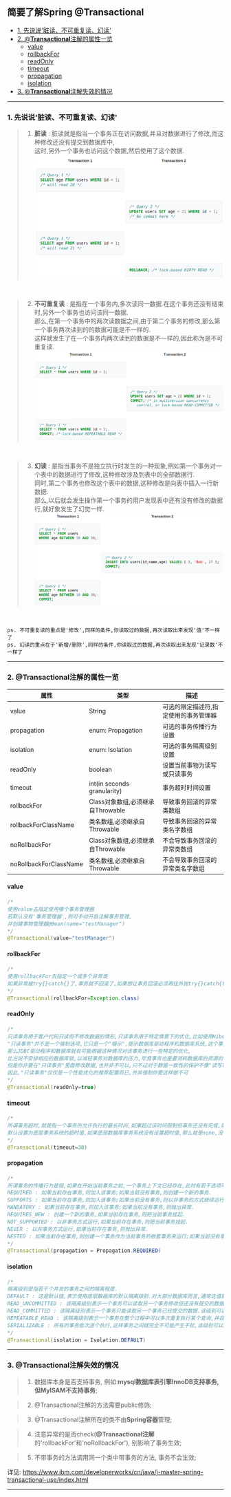 <h2> 简要了解Spring @Transactional </h2>

- [1. 先说说'脏读、不可重复读、幻读'](#1-先说说脏读不可重复读幻读)
- [2. @**Transactional**注解的属性一览](#2-transactional注解的属性一览)
  - [value](#value)
  - [rollbackFor](#rollbackfor)
  - [readOnly](#readonly)
  - [timeout](#timeout)
  - [propagation](#propagation)
  - [isolation](#isolation)
- [3. @**Transactional**注解失效的情况](#3-transactional注解失效的情况)
<hr>

### 1. 先说说'脏读、不可重复读、幻读'

> 1. **脏读** : 脏读就是指当一个事务正在访问数据,并且对数据进行了修改,而这种修改还没有提交到数据库中,<br/>
> 这时,另外一个事务也访问这个数据,然后使用了这个数据.<br/>
![](./res/SpringTransactional/DirtyReads.png)
<br>

> 2. **不可重复读** : 是指在一个事务内,多次读同一数据.在这个事务还没有结束时,另外一个事务也访问该同一数据.<br/>
> 那么,在第一个事务中的两次读数据之间,由于第二个事务的修改,那么第一个事务两次读到的的数据可能是不一样的.<br/>
> 这样就发生了在一个事务内两次读到的数据是不一样的,因此称为是不可重复读.
![](./res/SpringTransactional/Non-repeatableReads.png)
<br>

> 3. **幻读** : 是指当事务不是独立执行时发生的一种现象,例如第一个事务对一个表中的数据进行了修改,这种修改涉及到表中的全部数据行.<br/>
> 同时,第二个事务也修改这个表中的数据,这种修改是向表中插入一行新数据.<br/>
> 那么,以后就会发生操作第一个事务的用户发现表中还有没有修改的数据行,就好象发生了幻觉一样.<br/>
![](./res/SpringTransactional/PhantomReads.png)
<br>

``` ps. 不可重复读的重点是'修改',同样的条件,你读取过的数据,再次读取出来发现'值'不一样了 ```<br/>
``` ps. 幻读的重点在于'新增/删除',同样的条件,你读取过的数据,再次读取出来发现'记录数'不一样了 ```
<hr>

### 2. @**Transactional**注解的属性一览

属性 | 类型 | 描述
---|---|---
value | String | 可选的限定描述符,指定使用的事务管理器
propagation | enum: Propagation | 可选的事务传播行为设置
isolation | enum: Isolation | 可选的事务隔离级别设置
readOnly | boolean | 设置当前事物为读写或只读事务
timeout | int(in seconds granularity) | 事务超时时间设置
rollbackFor | Class对象数组,必须继承自Throwable | 导致事务回滚的异常类数组
rollbackForClassName | 类名数组,必须继承自Throwable | 导致事务回滚的异常类名字数组
noRollbackFor | Class对象数组,必须继承自Throwable | 不会导致事务回滚的异常类数组
noRollbackForClassName | 类名数组,必须继承自Throwable | 不会导致事务回滚的异常类名字数组

#### value
```java
/* 
使用value去指定使用哪个事务管理器 
若默认没有'事务管理器',则可手动开启注解事务管理,
并创建事物管理器@Bean(name="testManager")
*/ 
@Transactional(value="testManager")
```

#### rollbackFor
```java
/*
使用rollbackFor去指定一个或多个异常类
如果异常被try{}catch{}了,事务就不回滚了,如果想让事务回滚必须再往外抛try{}catch{throw Exception}
*/
@Transactional(rollbackFor=Exception.class)
```

#### readOnly
```java
/*
只读事务用于客户代码只读但不修改数据的情形,只读事务用于特定情景下的优化,比如使用Hibernate的时候.默认为读写事务
"只读事务"并不是一个强制选项,它只是一个"暗示",提示数据库驱动程序和数据库系统,这个事务并不包含更改数据的操作,
那么JDBC驱动程序和数据库就有可能根据这种情况对该事务进行一些特定的优化,
比方说不安排相应的数据库锁,以减轻事务对数据库的压力,毕竟事务也是要消耗数据库的资源的.
但是你非要在"只读事务"里面修改数据,也并非不可以,只不过对于数据一致性的保护不像"读写事务"那样保险而已.
因此,"只读事务"仅仅是一个性能优化的推荐配置而已,并非强制你要这样做不可
*/
@Transactional(readOnly=true)
```
#### timeout
```java
/*
所谓事务超时,就是指一个事务所允许执行的最长时间,如果超过该时间限制但事务还没有完成,则自动回滚事务.
默认设置为底层事务系统的超时值,如果底层数据库事务系统没有设置超时值,那么就是none,没有超时限制.
*/
@Transactional(timeout=30)
```

#### propagation
```java
/*
所谓事务的传播行为是指,如果在开始当前事务之前,一个事务上下文已经存在,此时有若干选项可以指定一个事务性方法的执行行为.
REQUIRED : 如果当前存在事务,则加入该事务;如果当前没有事务,则创建一个新的事务.
SUPPORTS : 如果当前存在事务,则加入该事务;如果当前没有事务,则以非事务的方式继续运行.
MANDATORY : 如果当前存在事务,则加入该事务;如果当前没有事务,则抛出异常.
REQUIRES_NEW : 创建一个新的事务,如果当前存在事务,则把当前事务挂起.
NOT_SUPPORTED : 以非事务方式运行,如果当前存在事务,则把当前事务挂起.
NEVER : 以非事务方式运行,如果当前存在事务,则抛出异常.
NESTED : 如果当前存在事务,则创建一个事务作为当前事务的嵌套事务来运行;如果当前没有事务,则该取值等价于REQUIRED.
*/
@Transactional(propagation = Propagation.REQUIRED)
```

#### isolation
```java
/*
隔离级别是指若干个并发的事务之间的隔离程度. 
DEFAULT : 这是默认值,表示使用底层数据库的默认隔离级别.对大部分数据库而言,通常这值就是: READ_COMMITTED.
READ_UNCOMMITTED : 该隔离级别表示一个事务可以读取另一个事务修改但还没有提交的数据.该级别不能防止脏读和不可重复读,因此很少使用该隔离级别.
READ_COMMITTED : 该隔离级别表示一个事务只能读取另一个事务已经提交的数据.该级别可以防止脏读,这也是大多数情况下的推荐值.
REPEATABLE_READ : 该隔离级别表示一个事务在整个过程中可以多次重复执行某个查询,并且每次返回的记录都相同.即使在多次查询之间有新增的数据满足该查询,这些新增的记录也会被忽略.该级别可以防止脏读和不可重复读.
SERIALIZABLE : 所有的事务依次逐个执行,这样事务之间就完全不可能产生干扰,该级别可以防止脏读、不可重复读以及幻读.但是这将严重影响程序的性能.通常情况下也不会用到该级别.
*/
@Transactional(isolation = Isolation.DEFAULT)
```
<hr>

### 3. @**Transactional**注解失效的情况

> 1. 数据库本身是否支持事务, 例如:**mysql数据库表引擎InnoDB支持事务, 但MyISAM不支持事务**;

> 2. @Transactional注解的方法需要public修饰;

> 3. @Transactional注解所在的类不由**Spring容器**管理;

> 4. 注意异常的是否check(**@Transactional注解**的'rollbackFor'和'noRollbackFor'), 别影响了事务生效;

> 5. 不带事务的方法调用同一个类中带事务的方法, 事务不会生效;


详见: https://www.ibm.com/developerworks/cn/java/j-master-spring-transactional-use/index.html

<hr>
